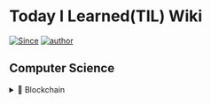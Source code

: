 # Today I Learned(TIL) Wiki

[![Since](https://img.shields.io/badge/since-2021.03.01-333333.svg?style=flat-square)](https://JSHan94.github.io)
[![author](https://img.shields.io/badge/author-JSHan94-0066FF.svg?style=flat-square)](https://JSHan94.github.io)


## Computer Science

<details>
  <summary>📌 Blockchain</summary>

 - ### Blockchain
    - [기술 동향 및 개념 이해](https://github.com/JSHan94/TIL/blob/main/Blockchain/Basic.md)
      - 블록체인의 최신 기술 동향
      - Public vs Private Blockchain
      - Why Blockchain is Disruptive?
      - Token Economy & Governance
      - IPO/ICO/IEO/STO
      - UTXO와 Account 모델
    - 합의 알고리즘
      - [합의가 이루어지는 과정]() <!--Safety, Liveness, Consensus가 이루어지는 방법, Finality-->
      - [Finality](https://github.com/JSHan94/TIL/blob/main/Blockchain/Consensus/Finality.md)
      - [PoW vs PoS vs DPoS]()
      - [BFT, PBFT]()
      - [Tendermint]()
      - [Raft]()
    - Network
      - [P2P Network](https://github.com/JSHan94/TIL/blob/main/Blockchain/Network/P2P%20Network.md)
      - [Gassip Protocol](https://github.com/JSHan94/TIL/blob/main/Blockchain/Network/Gassip%20Protocol.md)
      - Membership Protocol
      - Paxos
      - Multicast
    - Storage
      - [Blockchain의 구조와 Ledger의 트리 구조]()
      - [블록체인의 구조]()  <!--블록헤더/바디, 머클트리/패트리시아트리-->
      - [Blockchain TX Flow]()
      - [Sharding]()
      - [IPFS](https://github.com/JSHan94/TIL/blob/main/Blockchain/Storage/IPFS.md)
      - [CAP 정리](https://github.com/JSHan94/TIL/blob/main/Blockchain/Storage/CAP%20%EC%A0%95%EB%A6%AC.md)

    - Cryptography
      - Hash 알고리즘 <!--SHA 256, Keecak-256-->
      - 대칭 키 vs 비대칭 키 <!--AES, RSA,PKI-->
      - 디지털 서명 알고리즘 <!--ECDSA-->  
      - [Zero-Knowledge Proof](https://github.com/JSHan94/TIL/blob/main/Blockchain/Cryptography/Zero-Knowledge%20proof.md)
    - Security
      - 블록체인 Attack 종류 및 대응 방안 <!--합의 알고리즘별 대응, DDos, 코드보안, Reentrancy-->
      - 키 관리 <!--HSM,Multi-sig,MPC, Shamir Secret Sharing, HD Wallet-->
      - 지갑 관리 <!--HD Wallet, -->
      - [Blockchain Privacy 프로젝트](https://github.com/JSHan94/TIL/blob/main/Blockchain/Security/Blockchain%20Privacy%20%ED%94%84%EB%A1%9C%EC%A0%9D%ED%8A%B8.md)
    - [Smart Contract]()
      - 스마트 컨트랙트의 개념과 동작 원리
      - 컨트랙트 개발 시 제약 사항
      - Virtual Machine <!--EVM-->
</details>
